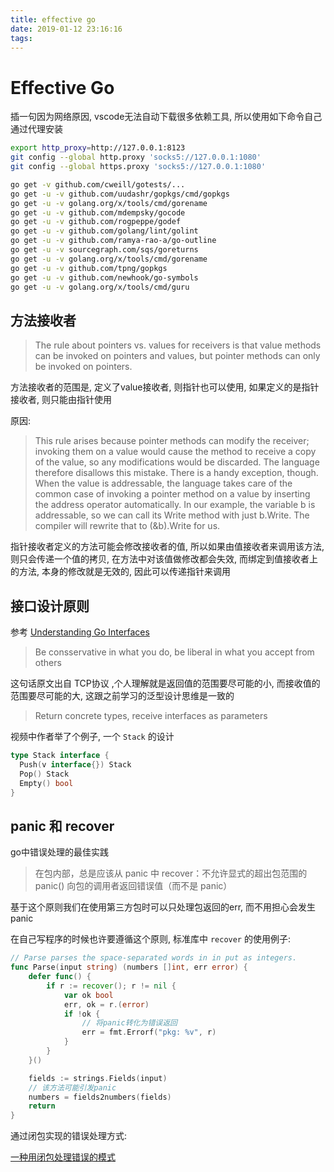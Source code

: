 ```yaml
---
title: effective go
date: 2019-01-12 23:16:16
tags:
---
```


Effective Go
=============

插一句因为网络原因, vscode无法自动下载很多依赖工具, 所以使用如下命令自己通过代理安装

```sh
export http_proxy=http://127.0.0.1:8123
git config --global http.proxy 'socks5://127.0.0.1:1080'
git config --global https.proxy 'socks5://127.0.0.1:1080'

go get -v github.com/cweill/gotests/...
go get -u -v github.com/uudashr/gopkgs/cmd/gopkgs
go get -u -v golang.org/x/tools/cmd/gorename
go get -u -v github.com/mdempsky/gocode
go get -u -v github.com/rogpeppe/godef
go get -u -v github.com/golang/lint/golint
go get -u -v github.com/ramya-rao-a/go-outline
go get -u -v sourcegraph.com/sqs/goreturns
go get -u -v golang.org/x/tools/cmd/gorename
go get -u -v github.com/tpng/gopkgs
go get -u -v github.com/newhook/go-symbols
go get -u -v golang.org/x/tools/cmd/guru
```


<!-- more -->

方法接收者
------------

> The rule about pointers vs. values for receivers is that value methods can be invoked on pointers and values, but pointer methods can only be invoked on pointers.

方法接收者的范围是, 定义了value接收者, 则指针也可以使用,
如果定义的是指针接收者, 则只能由指针使用

原因:

> This rule arises because pointer methods can modify the receiver; invoking them on a value would cause the method to receive a copy of the value, so any modifications would be discarded. The language therefore disallows this mistake. There is a handy exception, though. When the value is addressable, the language takes care of the common case of invoking a pointer method on a value by inserting the address operator automatically. In our example, the variable b is addressable, so we can call its Write method with just b.Write. The compiler will rewrite that to (&b).Write for us.

指针接收者定义的方法可能会修改接收者的值, 所以如果由值接收者来调用该方法, 则只会传递一个值的拷贝, 在方法中对该值做修改都会失效, 而绑定到值接收者上的方法, 本身的修改就是无效的, 因此可以传递指针来调用

接口设计原则
------------

参考 [Understanding Go Interfaces]

> Be consservative in what you do, be liberal
> in what you accept from others

这句话原文出自 TCP协议 ,个人理解就是返回值的范围要尽可能的小, 而接收值的范围要尽可能的大, 这跟之前学习的泛型设计思维是一致的

> Return concrete types, receive interfaces as parameters

视频中作者举了个例子, 一个 `Stack` 的设计

```go
type Stack interface {
  Push(v interface{}) Stack
  Pop() Stack
  Empty() bool
}
```

[Understanding Go Interfaces]: https://www.youtube.com/watch?v=F4wUrj6pmSI


panic 和 recover
----------------

go中错误处理的最佳实践

> 在包内部，总是应该从 panic 中 recover：不允许显式的超出包范围的 panic()
> 向包的调用者返回错误值（而不是 panic）

基于这个原则我们在使用第三方包时可以只处理包返回的err, 而不用担心会发生panic

在自己写程序的时候也许要遵循这个原则, 标准库中 `recover` 的使用例子:

```go
// Parse parses the space-separated words in in put as integers.
func Parse(input string) (numbers []int, err error) {
    defer func() {
        if r := recover(); r != nil {
            var ok bool
            err, ok = r.(error)
            if !ok {
                // 将panic转化为错误返回
                err = fmt.Errorf("pkg: %v", r)
            }
        }
    }()

    fields := strings.Fields(input)
    // 该方法可能引发panic
    numbers = fields2numbers(fields)
    return
}
```

通过闭包实现的错误处理方式:

[一种用闭包处理错误的模式](https://go.fdos.me/13.5.html)